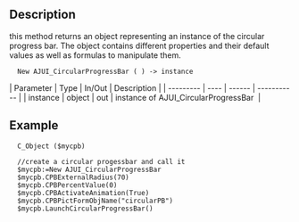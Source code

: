 ﻿<!-- New AJUI_CircularProgressBar ( ) -> instance -->


## Description

this method returns an object representing an instance of the circular progress bar. The object contains different properties and their default values as well as formulas to manipulate them.

```4d
  New AJUI_CircularProgressBar ( ) -> instance
```

| Parameter | Type | In/Out | Description |
| --------- | ---- | ------ | ----------- |
| instance | object | out | instance of AJUI_CircularProgressBar  |

## Example

```
  C_Object ($mycpb)
  
  //create a circular progessbar and call it
  $mycpb:=New AJUI_CircularProgressBar 
  $mycpb.CPBExternalRadius(70)
  $mycpb.CPBPercentValue(0)
  $mycpb.CPBActivateAnimation(True)
  $mycpb.CPBPictFormObjName("circularPB")
  $mycpb.LaunchCircularProgressBar()
```
